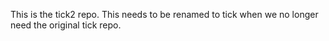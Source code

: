 This is the tick2 repo.  This needs to be renamed to tick when we no longer need the original tick repo.


